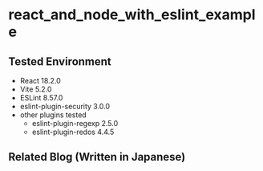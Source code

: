 # react_and_node_with_eslint_example

## Tested Environment

- React 18.2.0
- Vite 5.2.0
- ESLint 8.57.0
- eslint-plugin-security 3.0.0
- other plugins tested
  - eslint-plugin-regexp 2.5.0
  - eslint-plugin-redos 4.4.5


## Related Blog (Written in Japanese)